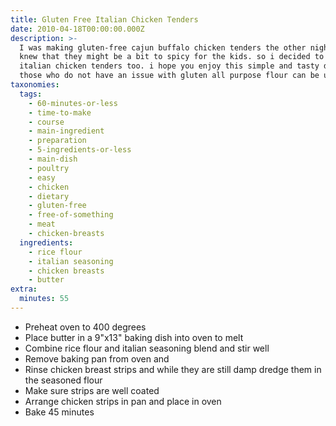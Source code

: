 ```yaml
---
title: Gluten Free Italian Chicken Tenders
date: 2010-04-18T00:00:00.000Z
description: >-
  I was making gluten-free cajun buffalo chicken tenders the other night and
  knew that they might be a bit to spicy for the kids. so i decided to make some
  italian chicken tenders too. i hope you enjoy this simple and tasty dish. for
  those who do not have an issue with gluten all purpose flour can be used.
taxonomies:
  tags:
    - 60-minutes-or-less
    - time-to-make
    - course
    - main-ingredient
    - preparation
    - 5-ingredients-or-less
    - main-dish
    - poultry
    - easy
    - chicken
    - dietary
    - gluten-free
    - free-of-something
    - meat
    - chicken-breasts
  ingredients:
    - rice flour
    - italian seasoning
    - chicken breasts
    - butter
extra:
  minutes: 55
---
```

 - Preheat oven to 400 degrees
 - Place butter in a 9"x13" baking dish into oven to melt
 - Combine rice flour and italian seasoning blend and stir well
 - Remove baking pan from oven and
 - Rinse chicken breast strips and while they are still damp dredge them in the seasoned flour
 - Make sure strips are well coated
 - Arrange chicken strips in pan and place in oven
 - Bake 45 minutes
